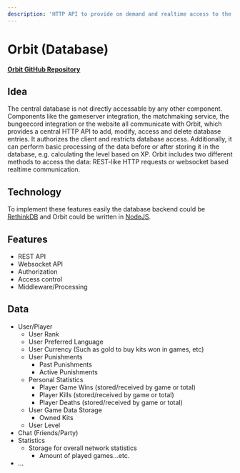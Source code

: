 ```yaml
---
description: 'HTTP API to provide on demand and realtime access to the database.'
---
```


# Orbit \(Database\)

[**Orbit GitHub Repository**](https://github.com/aternosgames/orbit)

## Idea

The central database is not directly accessable by any other component. Components like
the gameserver integration, the matchmaking service, the bungeecord integration or the website all 
communicate with Orbit, which provides a central HTTP API to add, modify, access and
delete database entries. It authorizes the client and restricts database access. Additionally,
it can perform basic processing of the data before or after storing it in the database, e.g.
calculating the level based on XP. Orbit includes two different methods to access the data: REST-like
HTTP requests or websocket based realtime communication.

## Technology

To implement these features easily the database backend could be [RethinkDB](https://www.rethinkdb.com/) and
Orbit could be written in [NodeJS](https://nodejs.org/en/).

## Features

* REST API
* Websocket API
* Authorization
* Access control
* Middleware/Processing

## Data

* User/Player
  * User Rank
  * User Preferred Language
  * User Currency (Such as gold to buy kits won in games, etc)
  * User Punishments
    * Past Punishments
    * Active Punishments
  * Personal Statistics  
    * Player Game Wins (stored/received by game or total)
    * Player Kills (stored/received by game or total)
    * Player Deaths (stored/received by game or total)
  * User Game Data Storage
    * Owned Kits
  * User Level
* Chat (Friends/Party)
* Statistics
  * Storage for overall network statistics
    * Amount of played games...etc.
* ...
